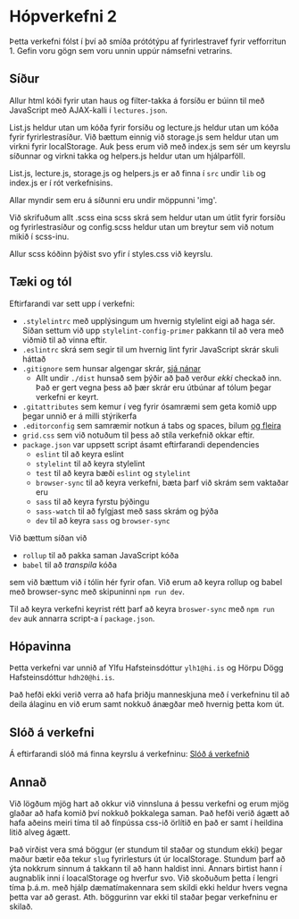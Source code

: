# Hópverkefni 2

Þetta verkefni fólst í því að smíða prótótýpu af fyrirlestravef fyrir vefforritun 1. Gefin voru gögn sem voru unnin uppúr námsefni vetrarins. 

## Síður

Allur html kóði fyrir utan haus og filter-takka á forsíðu er búinn til með JavaScript með AJAX-kalli í `lectures.json`. 

List.js heldur utan um kóða fyrir forsíðu og lecture.js heldur utan um kóða fyrir fyrirlestrasíður. Við bættum einnig við storage.js sem heldur utan um virkni fyrir localStorage. Auk þess erum við með index.js sem sér um keyrslu síðunnar og virkni takka og helpers.js heldur utan um hjálparföll. 

List.js, lecture.js, storage.js og helpers.js er að finna í `src` undir `lib` og index.js er í rót verkefnisins. 

Allar myndir sem eru á síðunni eru undir möppunni 'img'.

Við skrifuðum allt .scss eina scss skrá sem heldur utan um útlit fyrir forsíðu og fyrirlestrasíður og config.scss heldur utan um breytur sem við notum mikið í scss-inu. 

Allur scss kóðinn þýðist svo yfir í styles.css við keyrslu.

## Tæki og tól

Eftirfarandi var sett upp í verkefni:

* `.stylelintrc` með upplýsingum um hvernig stylelint eigi að haga sér. Síðan settum við upp `stylelint-config-primer` pakkann til að vera með viðmið til að vinna eftir. 
* `.eslintrc` skrá sem segir til um hvernig lint fyrir JavaScript skrár skuli háttað
* `.gitignore` sem hunsar algengar skrár, [sjá nánar](https://help.github.com/ignore-files/)
  - Allt undir `./dist` hunsað sem þýðir að það verður _ekki_ checkað inn. Það er gert vegna þess að þær skrár eru útbúnar af tólum þegar verkefni er keyrt.
* `.gitattributes` sem kemur í veg fyrir ósamræmi sem geta komið upp þegar unnið er á milli stýrikerfa
* `.editorconfig` sem samræmir notkun á tabs og spaces, bilum [og fleira](https://editorconfig.org/)
* `grid.css` sem við notuðum til þess að stíla verkefnið okkar eftir.
* `package.json` var uppsett script ásamt eftirfarandi dependencies
  - `eslint` til að keyra eslint
  - `stylelint` til að keyra stylelint
  - `test` til að keyra bæði `eslint` og `stylelint`
  - `browser-sync` til að keyra verkefni, bæta þarf við skrám sem vaktaðar eru
  - `sass` til að keyra fyrstu þýðingu
  - `sass-watch` til að fylgjast með sass skrám og þýða
  - `dev` til að keyra `sass` og `browser-sync`

Við bættum síðan við 

* `rollup` til að pakka saman JavaScript kóða
* `babel` til að _transpila_ kóða

sem við bættum við í tólin hér fyrir ofan. Við erum að keyra rollup og babel með browser-sync með skipuninni `npm run dev`.

Til að keyra verkefni keyrist rétt þarf að keyra `broswer-sync` með `npm run dev` auk annarra script-a í `package.json`. 

## Hópavinna

Þetta verkefni var unnið af Ylfu Hafsteinsdóttur `ylh1@hi.is` og Hörpu Dögg Hafsteinsdóttur `hdh20@hi.is`.

Það hefði ekki verið verra að hafa þriðju manneskjuna með í verkefninu til að deila álaginu en við erum samt nokkuð ánægðar með hvernig þetta kom út. 

## Slóð á verkefni

Á eftirfarandi slóð má finna keyrslu á verkefninu: [Slóð á verkefnið](https://notendur.hi.is/~ylh1/vefforritun/h2)

## Annað

Við lögðum mjög hart að okkur við vinnsluna á þessu verkefni og erum mjög glaðar að hafa komið því nokkuð þokkalega saman. Það hefði verið ágætt að hafa aðeins meiri tíma til að fínpússa css-ið örlítið en það er samt í heildina litið alveg ágætt. 

Það virðist vera smá böggur (er stundum til staðar og stundum ekki) þegar maður bætir eða tekur `slug` fyrirlesturs út úr localStorage. Stundum þarf að ýta nokkrum sinnum á takkann til að hann haldist inni. Annars birtist hann í augnablik inni í loacalStorage og hverfur svo. Við skoðuðum þetta í lengri tíma þ.á.m. með hjálp dæmatímakennara sem skildi ekki heldur hvers vegna þetta var að gerast. Ath. böggurinn var ekki til staðar þegar verkefninu er skilað. 
